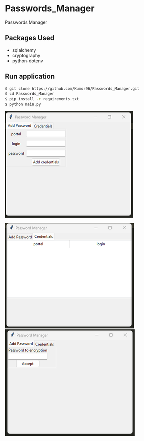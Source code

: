 # Passwords_Manager

Passwords Manager

## Packages Used


* sqlalchemy
* cryptography
* python-dotenv


## Run application

```bash
$ git clone https://github.com/Kumor96/Passwords_Manager.git
$ cd Passwords_Manager
$ pip install -r requirements.txt
$ python main.py
```

<p><img src="Screenshots/add_credential.png"/></p>
<img src="Screenshots/load_credential.png"/>
<img src="Screenshots/password.png"/>
